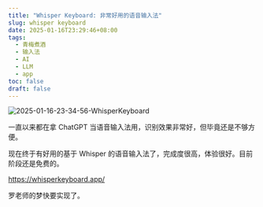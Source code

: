 ```yaml
---
title: "Whisper Keyboard: 非常好用的语音输入法"
slug: whisper keyboard
date: 2025-01-16T23:29:46+08:00
tags:
  - 青梅煮酒
  - 输入法
  - AI
  - LLM
  - app
toc: false
draft: false
---
```


![2025-01-16-23-34-56-WhisperKeyboard](https://raw.githubusercontent.com/xbot/image-hosting/master/blog/20250116233456000-5e4612d49d7845ec4655138667e2a1ae.avif)

一直以来都在拿 ChatGPT 当语音输入法用，识别效果非常好，但毕竟还是不够方便。

现在终于有好用的基于 Whisper 的语音输入法了，完成度很高，体验很好。目前阶段还是免费的。

https://whisperkeyboard.app/

罗老师的梦快要实现了。